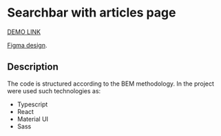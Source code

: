 # Searchbar with articles page

[DEMO LINK](yatochkaaa.github.io/react_searchbar-and-articles)

[Figma design](https://www.figma.com/file/h1veXmuEt84sT7PEZgF42K/Frontend_test?node-id=466%3A2).

## Description

The code is structured according to the BEM methodology.
In the project were used such technologies as:
* Typescript
* React
* Material UI
* Sass